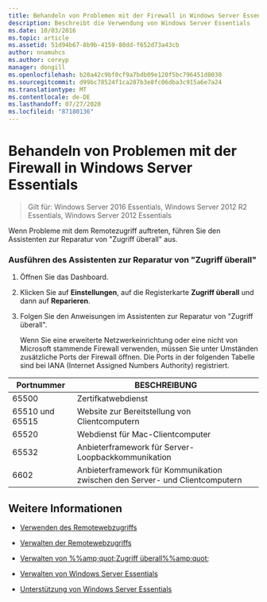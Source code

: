 ```yaml
---
title: Behandeln von Problemen mit der Firewall in Windows Server Essentials
description: Beschreibt die Verwendung von Windows Server Essentials
ms.date: 10/03/2016
ms.topic: article
ms.assetid: 51d94b67-8b9b-4159-80dd-f652d73a43cb
author: nnamuhcs
ms.author: coreyp
manager: dongill
ms.openlocfilehash: b20a42c9bf0cf9a7bdb09e120f5bc796451d8030
ms.sourcegitcommit: d99bc78524f1ca287b3e8fc06dba3c915a6e7a24
ms.translationtype: MT
ms.contentlocale: de-DE
ms.lasthandoff: 07/27/2020
ms.locfileid: "87180136"
---
```

# <a name="troubleshoot-your-firewall-in-windows-server-essentials"></a>Behandeln von Problemen mit der Firewall in Windows Server Essentials

>Gilt für: Windows Server 2016 Essentials, Windows Server 2012 R2 Essentials, Windows Server 2012 Essentials

 Wenn Probleme mit dem Remotezugriff auftreten, führen Sie den Assistenten zur Reparatur von "Zugriff überall" aus.

### <a name="to-run-the-repair-anywhere-access-wizard"></a>Ausführen des Assistenten zur Reparatur von "Zugriff überall"

1. Öffnen Sie das Dashboard.

2. Klicken Sie auf **Einstellungen**, auf die Registerkarte **Zugriff überall** und dann auf **Reparieren**.

3. Folgen Sie den Anweisungen im Assistenten zur Reparatur von "Zugriff überall".

   Wenn Sie eine erweiterte Netzwerkeinrichtung oder eine nicht von Microsoft stammende Firewall verwenden, müssen Sie unter Umständen zusätzliche Ports der Firewall öffnen. Die Ports in der folgenden Tabelle sind bei IANA (Internet Assigned Numbers Authority) registriert.

|Portnummer|BESCHREIBUNG|
|-----------------|-----------------|
|65500|Zertifkatwebdienst|
|65510 und 65515|Website zur Bereitstellung von Clientcomputern|
|65520|Webdienst für Mac-Clientcomputer|
|65532|Anbieterframework für Server-Loopbackkommunikation|
|6602|Anbieterframework für Kommunikation zwischen den Server- und Clientcomputern|

## <a name="see-also"></a>Weitere Informationen

-   [Verwenden des Remotewebzugriffs](../use/Use-Remote-Web-Access-in-Windows-Server-Essentials.md)

-   [Verwalten der Remotewebzugriffs](../manage/Manage-Remote-Web-Access-in-Windows-Server-Essentials.md)

-   [Verwalten von %%amp;quot;Zugriff überall%%amp;quot;](../manage/Manage-Anywhere-Access-in-Windows-Server-Essentials.md)

-   [Verwalten von Windows Server Essentials](../manage/Manage-Windows-Server-Essentials.md)

-   [Unterstützung von Windows Server Essentials](../support/Support-Windows-Server-Essentials.md)

